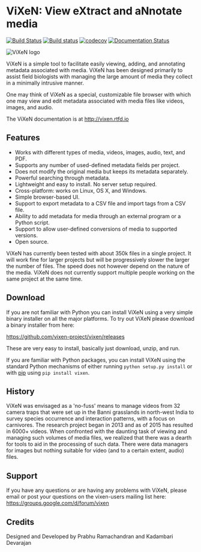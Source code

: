 ViXeN: View eXtract and aNnotate media
=======================================

[![Build Status](https://travis-ci.org/vixen-project/vixen.svg?branch=master)](https://travis-ci.org/vixen-project/vixen)
[![Build status](https://ci.appveyor.com/api/projects/status/9smsybrpx04bmh22?svg=true)](https://ci.appveyor.com/project/prabhuramachandran/vixen)
[![codecov](https://codecov.io/gh/vixen-project/vixen/branch/master/graph/badge.svg)](https://codecov.io/gh/vixen-project/vixen)
[![Documentation Status](https://readthedocs.org/projects/vixen/badge/?version=latest)](http://vixen.readthedocs.io/en/latest/?badge=latest)


![ViXeN logo](https://raw.githubusercontent.com/vixen-project/vixen/master/docs/source/images/logo_small.png)

ViXeN is a simple tool to facilitate easily viewing, adding, and annotating
metadata associated with media.  ViXeN has been designed primarily to assist
field biologists with managing the large amount of media they collect in
a minimally intrusive manner.

One may think of ViXeN as a special, customizable file browser with which
one may view and edit metadata associated with media files like videos, images,
and audio.

The ViXeN documentation is at http://vixen.rtfd.io


Features
--------

- Works with different types of media, videos, images, audio, text, and PDF.
- Supports any number of used-defined metadata fields per project.
- Does not modify the original media but keeps its metadata separately.
- Powerful searching through metadata.
- Lightweight and easy to install.  No server setup required.
- Cross-platform: works on Linux, OS X, and Windows.
- Simple browser-based UI.
- Support to export metadata to a CSV file and import tags from a CSV file.
- Ability to add metadata for media through an external program or a Python
  script.
- Support to allow user-defined conversions of media to supported versions.
- Open source.

ViXeN has currently been tested with about 350k files in a single project. It
will work fine for larger projects but will be progressively slower the larger
the number of files. The speed does not however depend on the nature of the
media. ViXeN does not currently support multiple people working on the same
project at the same time.


Download
---------

If you are not familiar with Python you can install ViXeN using a very simple
binary installer on all the major platforms. To try out ViXeN please download
a binary installer from here:

  https://github.com/vixen-project/vixen/releases

These are very easy to install, basically just download, unzip, and run.

If you are familiar with Python packages, you can install ViXeN using the
standard Python mechanisms of either running `python setup.py install` or with
[pip](https://pip.pypa.io/) using `pip install vixen`.


History
--------

ViXeN was envisaged as a 'no-fuss' means to manage videos from 32 camera traps
that were set up in the Banni grasslands in north-west India to survey species
occurrence and interaction patterns, with a focus on carnivores. The research
project began in 2013 and as of 2015 has resulted in 6000+ videos. When
confronted with the daunting task of viewing and managing such volumes of
media files, we realized that there was a dearth for tools to aid in the
processing of such data. There were data managers for images but nothing suitable
for video (and to a certain extent, audio) files.

Support
-------

If you have any questions or are having any problems with ViXeN, please email
or post your questions on the vixen-users mailing list here:
https://groups.google.com/d/forum/vixen


Credits
-------

Designed and Developed by Prabhu Ramachandran and Kadambari Devarajan
